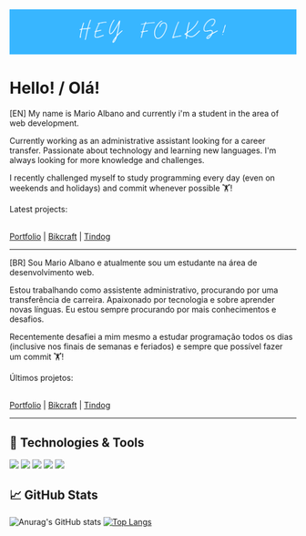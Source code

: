 <img src="./img/img1.png" justify-content="center" width= "auto" height= "auto">

# Hello! /  Olá!

[EN] My name is Mario Albano and currently i'm a student in the area of web development.

Currently working as an administrative assistant looking for a career transfer. Passionate about technology and learning new languages. I'm always looking for more knowledge and challenges.

I recently challenged myself to study programming every day (even on weekends and holidays) and commit whenever possible 🏋️!

Latest projects:</br></br>

<a href="https://marioalbano.github.io/Portfolio/">Portfolio</a> |
<a href="https://marioalbano.github.io/Bikcraft/">Bikcraft</a> |
<a href="https://marioalbano.github.io/Tindog/">Tindog</a>

-----------------------------------------------------------------------------------------------------------------------------------------------------------------------

[BR] Sou Mario Albano e atualmente sou um estudante na área de desenvolvimento web.

Estou trabalhando como assistente administrativo, procurando por uma transferência de carreira. Apaixonado por tecnologia e sobre aprender novas línguas. Eu estou sempre procurando por mais conhecimentos e desafios.

Recentemente desafiei a mim mesmo a estudar programação todos os dias (inclusive nos finais de semanas e feriados) e sempre que possível fazer um commit 🏋️!

Últimos projetos:</br></br>

<a href="https://marioalbano.github.io/Portfolio/">Portfolio</a> |
<a href="https://marioalbano.github.io/Bikcraft/">Bikcraft</a> |
<a href="https://marioalbano.github.io/Tindog/">Tindog</a>

-----------------------------------------------------------------------------------------------------------------------------------------------------------------------

## 🔧 Technologies & Tools
 
![](https://img.shields.io/badge/JavaScript-F7DF1E?style=for-the-badge&logo=javascript&logoColor=black)
![](https://img.shields.io/badge/HTML5-E34F26?style=for-the-badge&logo=html5&logoColor=white)
![](https://img.shields.io/badge/CSS3-1572B6?style=for-the-badge&logo=css3&logoColor=white)
![](https://img.shields.io/badge/React-20232A?style=for-the-badge&logo=react&logoColor=61DAFB)
![](https://img.shields.io/badge/Bootstrap-563D7C?style=for-the-badge&logo=bootstrap&logoColor=white)
<br>
 
## &#x1f4c8; GitHub Stats
 
![Anurag's GitHub stats](https://github-readme-stats.vercel.app/api?username=MarioAlbano&theme=algolia&show_icons=true) [![Top Langs](https://github-readme-stats.vercel.app/api/top-langs/?username=MarioAlbano&layout=compact)](https://github.com/anuraghazra/github-readme-stats)
